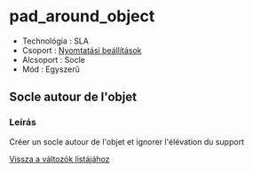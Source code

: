 # pad\_around\_object

* Technológia : SLA
* Csoport : [Nyomtatási beállítások](../sla_printer/sla_parameters.md)
* Alcsoport : Socle
* Mód : Egyszerű

## Socle autour de l'objet

### Leírás

Créer un socle autour de l'objet et ignorer l'élévation du support

[Vissza a változók listájához](/)

